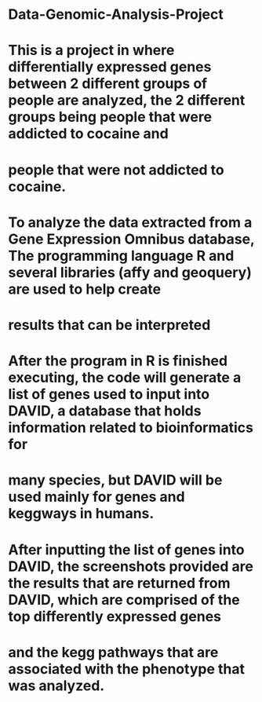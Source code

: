 # Data-Genomic-Analysis-Project
# This is a project in where differentially expressed genes between 2 different groups of people are analyzed, the 2 different groups being people that were addicted to cocaine and
#   people that were not addicted to cocaine.

# To analyze the data extracted from a Gene Expression Omnibus database, The programming language R and several libraries (affy and geoquery) are used to help create
# results that can be interpreted

# After the program in R is finished executing, the code will generate a list of genes used to input into DAVID, a database that holds information related to bioinformatics for
# many species, but DAVID will be used mainly for genes and keggways in humans. 

# After inputting the list of genes into DAVID, the screenshots provided are the results that are returned from DAVID, which are comprised of the top differently expressed genes
# and the kegg pathways that are associated with the phenotype that was analyzed.
